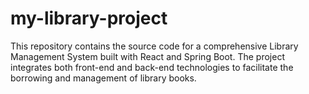 # my-library-project
This repository contains the source code for a comprehensive Library Management System built with React and Spring Boot. The project integrates both front-end and back-end technologies to facilitate the borrowing and management of library books.
